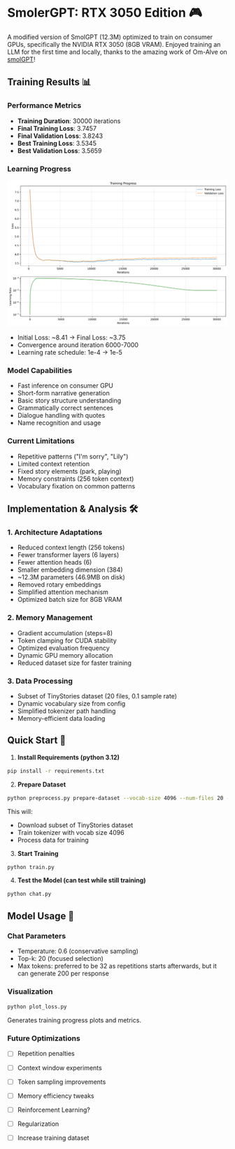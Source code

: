 # SmolerGPT: RTX 3050 Edition 🎮

A modified version of SmolGPT (12.3M) optimized to train on consumer GPUs, specifically the NVIDIA RTX 3050 (8GB VRAM). Enjoyed training an LLM for the first time and locally, thanks to the amazing work of Om-Alve on [smolGPT](https://github.com/Om-Alve/smolGPT)!

## Training Results 📊

### Performance Metrics
- **Training Duration**: 30000 iterations
- **Final Training Loss**: 3.7457
- **Final Validation Loss**: 3.8243
- **Best Training Loss**: 3.5345
- **Best Validation Loss**: 3.5659

### Learning Progress
![Training Loss Curve](loss_curve.png)
- Initial Loss: ~8.41 → Final Loss: ~3.75
- Convergence around iteration 6000-7000
- Learning rate schedule: 1e-4 → 1e-5

### Model Capabilities
- Fast inference on consumer GPU
- Short-form narrative generation
- Basic story structure understanding
- Grammatically correct sentences
- Dialogue handling with quotes
- Name recognition and usage

### Current Limitations
- Repetitive patterns ("I'm sorry", "Lily")
- Limited context retention
- Fixed story elements (park, playing)
- Memory constraints (256 token context)
- Vocabulary fixation on common patterns

## Implementation & Analysis 🛠️

### 1. Architecture Adaptations
- Reduced context length (256 tokens)
- Fewer transformer layers (6 layers)
- Fewer attention heads (6)
- Smaller embedding dimension (384)
- ~12.3M parameters (46.9MB on disk)
- Removed rotary embeddings
- Simplified attention mechanism
- Optimized batch size for 8GB VRAM

### 2. Memory Management
- Gradient accumulation (steps=8)
- Token clamping for CUDA stability
- Optimized evaluation frequency
- Dynamic GPU memory allocation
- Reduced dataset size for faster training

### 3. Data Processing
- Subset of TinyStories dataset (20 files, 0.1 sample rate)
- Dynamic vocabulary size from config
- Simplified tokenizer path handling
- Memory-efficient data loading


## Quick Start 🚀

1. **Install Requirements (python 3.12)**
```bash
pip install -r requirements.txt
```

2. **Prepare Dataset**
```bash
python preprocess.py prepare-dataset --vocab-size 4096 --num-files 20 --sample-rate 0.1
```
This will:
- Download subset of TinyStories dataset
- Train tokenizer with vocab size 4096
- Process data for training

3. **Start Training**
```bash
python train.py
```

4. **Test the Model (can test while still training)**
```bash
python chat.py
```

## Model Usage 🤖

### Chat Parameters
- Temperature: 0.6 (conservative sampling)
- Top-k: 20 (focused selection)
- Max tokens: preferred to be 32 as repetitions starts afterwards, but it can generate 200 per response

### Visualization
```bash
python plot_loss.py
```
Generates training progress plots and metrics.

### Future Optimizations
- [ ] Repetition penalties
- [ ] Context window experiments
- [ ] Token sampling improvements
- [ ] Memory efficiency tweaks
- [ ] Reinforcement Learning?
- [ ] Regularization
- [ ] Increase training dataset

